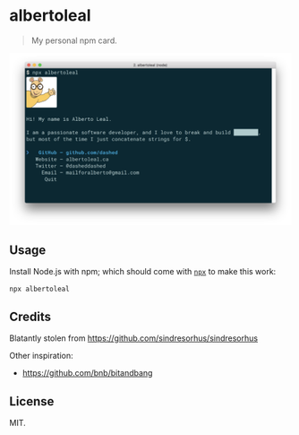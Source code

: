# albertoleal

> My personal npm card.

<center>
    <img src="screenshot.png" />
</center>

## Usage

Install Node.js with npm; which should come with [`npx`](https://blog.npmjs.org/post/162869356040/introducing-npx-an-npm-package-runner) to make this work:

```
npx albertoleal
```

## Credits

Blatantly stolen from https://github.com/sindresorhus/sindresorhus

Other inspiration:

- https://github.com/bnb/bitandbang

## License

MIT.
